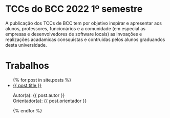 # TCCs do BCC 2022 1º semestre

A publicação dos TCCs de BCC tem por objetivo inspirar e
apresentar aos alunos, professores, funcionários e a comunidade (em especial as
empresas e desenvolvedores de software locais) as invoações e realizações
acadamicas consquistas e contruidas pelos alunos graduandos desta universidade.

# Trabalhos

<ul>
    {% for post in site.posts %}
    <li>
    <a href="{{ site.baseurl }}{{ post.url }}">{{ post.title }}</a>
    <p>Autor(a): {{ post.autor }} <br />
    Orientador(a): {{ post.orientador }}</p>
    </li>
    {% endfor %}
</ul>
